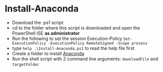 # Install-Anaconda

- Download the .ps1 script
- cd to the folder where this script is downloaded and open the PowerShell ISE **as administrator**
- Run the following to set the session Execution-Policy `Set-ExecutionPolicy -ExecutionPolicy RemoteSigned -Scope process`
- type `help .\Install-Anaconda.ps1` to read the help file first
- Create a folder to install [Anaconda](https://www.anaconda.com/) 
- Run the shell script with 2 command line arguments: `downloadFile` and `targetFolder`
